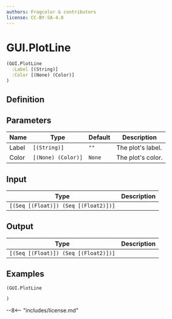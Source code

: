 ```yaml
---
authors: Fragcolor & contributors
license: CC-BY-SA-4.0
---
```



# GUI.PlotLine

```clojure
(GUI.PlotLine
  :Label [(String)]
  :Color [(None) (Color)]
)
```


## Definition




## Parameters

| Name | Type | Default | Description |
|------|------|---------|-------------|
| Label | `[(String)]` | `""` | The plot's label. |
| Color | `[(None) (Color)]` | `None` | The plot's color. |


## Input

| Type | Description |
|------|-------------|
| `[(Seq [(Float)]) (Seq [(Float2)])]` |  |


## Output

| Type | Description |
|------|-------------|
| `[(Seq [(Float)]) (Seq [(Float2)])]` |  |


## Examples

```clojure
(GUI.PlotLine

)
```


--8<-- "includes/license.md"
